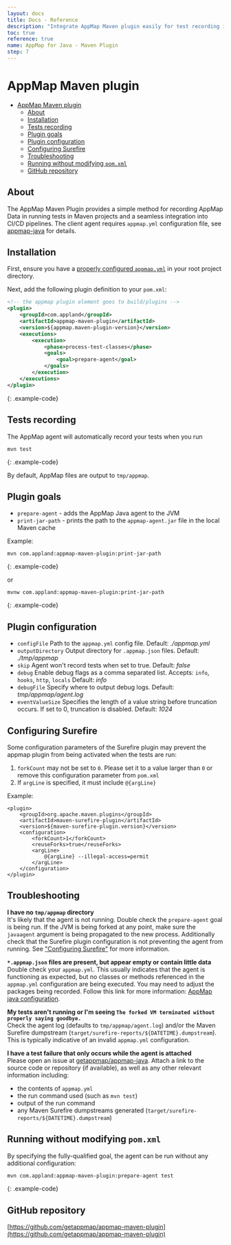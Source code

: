 ```yaml
---
layout: docs
title: Docs - Reference
description: "Integrate AppMap Maven plugin easily for test recording in Maven projects."
toc: true
reference: true
name: AppMap for Java - Maven Plugin
step: 7
---
```


# AppMap Maven plugin

- [AppMap Maven plugin](#appmap-maven-plugin)
  - [About](#about)
  - [Installation](#installation)
  - [Tests recording](#tests-recording)
  - [Plugin goals](#plugin-goals)
  - [Plugin configuration](#plugin-configuration)
  - [Configuring Surefire](#configuring-surefire)
  - [Troubleshooting](#troubleshooting)
  - [Running without modifying `pom.xml`](#running-without-modifying-pomxml)
  - [GitHub repository](#github-repository)

## About

The AppMap Maven Plugin provides a simple method for recording AppMap Data in running
tests in Maven projects and a seamless integration into CI/CD pipelines. The
client agent requires `appmap.yml` configuration file, see
[appmap-java](./appmap-java) for details.

## Installation

First, ensure you have a
[properly configured `appmap.yml`](./appmap-java#configuration)
in your root project directory.

Next, add the following plugin definition to your `pom.xml`:
```xml
<!-- the appmap plugin element goes to build/plugins -->
<plugin>
    <groupId>com.appland</groupId>
    <artifactId>appmap-maven-plugin</artifactId>
    <version>${appmap.maven-plugin-version}</version>
    <executions>
        <execution>
            <phase>process-test-classes</phase>
            <goals>
                <goal>prepare-agent</goal>
            </goals>
        </execution>
    </executions>
</plugin>
```
{: .example-code}

## Tests recording

The AppMap agent will automatically record your tests when you run
```shell
mvn test
```
{: .example-code}

By default, AppMap files are output to `tmp/appmap`.

## Plugin goals

- `prepare-agent` - adds the AppMap Java agent to the JVM
- `print-jar-path` - prints the path to the `appmap-agent.jar` file in the local Maven cache

Example:
```shell
mvn com.appland:appmap-maven-plugin:print-jar-path
```
{: .example-code}

or

```shell
mvnw com.appland:appmap-maven-plugin:print-jar-path
```
{: .example-code}

## Plugin configuration

- `configFile` Path to the `appmap.yml` config file. Default: _./appmap.yml_
- `outputDirectory` Output directory for `.appmap.json` files. Default:
  _./tmp/appmap_
- `skip` Agent won't record tests when set to true. Default: _false_
- `debug` Enable debug flags as a comma separated list. Accepts: `info`,
  `hooks`, `http`, `locals` Default: _info_
- `debugFile` Specify where to output debug logs. Default:
  _tmp/appmap/agent.log_
- `eventValueSize` Specifies the length of a value string before truncation
  occurs. If set to 0, truncation is disabled. Default: _1024_

  
## Configuring Surefire
Some configuration parameters of the Surefire plugin may prevent the appmap plugin
from being activated when the tests are run:
1. `forkCount` may not be set to `0`. Please set it to a value larger than `0` or
remove this configuration parameter from `pom.xml`
3. If `argLine` is specified, it must include `@{argLine}`

Example:
```
<plugin>
    <groupId>org.apache.maven.plugins</groupId>
    <artifactId>maven-surefire-plugin</artifactId>
    <version>${maven-surefire-plugin.version}</version>
    <configuration>
        <forkCount>1</forkCount>
        <reuseForks>true</reuseForks>
        <argLine>
            @{argLine} --illegal-access=permit
        </argLine>
    </configuration>
</plugin>
```

## Troubleshooting

**I have no `tmp/appmap` directory**  
  It's likely that the agent is not running. Double check the `prepare-agent`
  goal is being run. If the JVM is being forked at any point, make sure the
  `javaagent` argument is being propagated to the new process. Additionally
  check that the Surefire plugin configuration is not preventing the agent
  from running. See ["Configuring Surefire"](#configuring-surefire) for more
  information.

**`*.appmap.json` files are present, but appear empty or contain little data**  
  Double check your `appmap.yml`. This usually indicates that the agent is
  functioning as expected, but no classes or methods referenced in the
  `appmap.yml` configuration are being executed. You may need to adjust the
  packages being recorded. Follow this link for more information:
  [AppMap java configuration](./appmap-java#configuration).

**My tests aren't running or I'm seeing `The forked VM terminated without
  properly saying goodbye.`**  
  Check the agent log (defaults to `tmp/appmap/agent.log`) and/or the
  Maven Surefire dumpstream (`target/surefire-reports/${DATETIME}.dumpstream`).
  This is typically indicative of an invalid `appmap.yml` configuration.

**I have a test failure that only occurs while the agent is attached**  
  Please open an issue at [getappmap/appmap-java](https://github.com/getappmap/appmap-java/issues).
  Attach a link to the source code or repository (if available), as well as any
  other relevant information including:
  - the contents of `appmap.yml`
  - the run command used (such as `mvn test`)
  - output of the run command
  - any Maven Surefire dumpstreams generated
    (`target/surefire-reports/${DATETIME}.dumpstream`)

## Running without modifying `pom.xml`
By specifying the fully-qualified goal, the agent can be run without any
additional configuration:
```sh
mvn com.appland:appmap-maven-plugin:prepare-agent test
```
{: .example-code}

## GitHub repository

[https://github.com/getappmap/appmap-maven-plugin](https://github.com/getappmap/appmap-maven-plugin)
